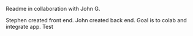 Readme in collaboration with John G.

Stephen created front end. John created back end.
Goal is to colab and integrate app. Test
